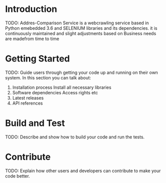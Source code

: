 # Introduction 
TODO: Addres-Comparison Service is a webcrawling service based in Python emebedded 3.6 and SELENIUM libraries and its dependencies. it is continuously maintained and slight adjustments based on Business needs are madefrom time to time

# Getting Started
TODO: Guide users through getting your code up and running on their own system. In this section you can talk about:
1.	Installation process
    Install all necessary libraries 
3.	Software dependencies
   Access rights etc
5.	Latest releases
6.	API references

# Build and Test
TODO: Describe and show how to build your code and run the tests. 

# Contribute
TODO: Explain how other users and developers can contribute to make your code better. 
